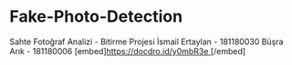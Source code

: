 # Fake-Photo-Detection
Sahte Fotoğraf Analizi - Bitirme Projesi
İsmail Ertaylan - 181180030
Büşra Arık - 181180006
[embed][https://docdro.id/y0mbR3e ](https://www.docdroid.net/y0mbR3e/sahte-fotograf-analizi-poster-pdf)[/embed]
